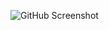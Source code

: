 ![GitHub Screenshot](https://user-images.githubusercontent.com/45352029/158809963-a84c841d-626a-43bf-835b-44b58f0dab24.jpg)
